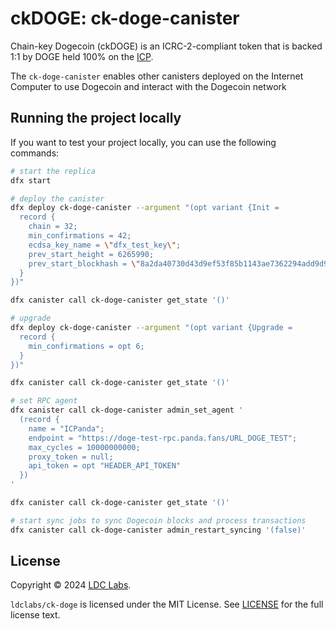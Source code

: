 # ckDOGE: ck-doge-canister
Chain-key Dogecoin (ckDOGE) is an ICRC-2-compliant token that is backed 1:1 by DOGE held 100% on the [ICP](https://internetcomputer.org/).

The `ck-doge-canister` enables other canisters deployed on the Internet Computer to use Dogecoin and interact with the Dogecoin network

## Running the project locally

If you want to test your project locally, you can use the following commands:

```bash
# start the replica
dfx start

# deploy the canister
dfx deploy ck-doge-canister --argument "(opt variant {Init =
  record {
    chain = 32;
    min_confirmations = 42;
    ecdsa_key_name = \"dfx_test_key\";
    prev_start_height = 6265990;
    prev_start_blockhash = \"8a2da40730d43d9ef53f85b1143ae7362294add9d92cc7660a6483b75a75527c\";
  }
})"

dfx canister call ck-doge-canister get_state '()'

# upgrade
dfx deploy ck-doge-canister --argument "(opt variant {Upgrade =
  record {
    min_confirmations = opt 6;
  }
})"

dfx canister call ck-doge-canister get_state '()'

# set RPC agent
dfx canister call ck-doge-canister admin_set_agent '
  (record {
    name = "ICPanda";
    endpoint = "https://doge-test-rpc.panda.fans/URL_DOGE_TEST";
    max_cycles = 10000000000;
    proxy_token = null;
    api_token = opt "HEADER_API_TOKEN"
  })
'

dfx canister call ck-doge-canister get_state '()'

# start sync jobs to sync Dogecoin blocks and process transactions
dfx canister call ck-doge-canister admin_restart_syncing '(false)'
```

## License
Copyright © 2024 [LDC Labs](https://github.com/ldclabs).

`ldclabs/ck-doge` is licensed under the MIT License. See [LICENSE](LICENSE-MIT) for the full license text.
